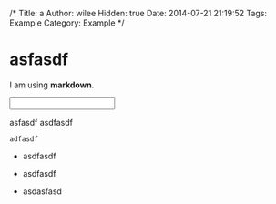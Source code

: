 /*
 Title: a
 Author: wilee
 Hidden: true
 Date: 2014-07-21 21:19:52
 Tags: Example
 Category: Example
*/
# asfasdf

I am using __markdown__.

<input type="text" />

asfasdf
asdfasdf


	adfasdf


* asdfasdf

* asdfasdf

* asdasfasd